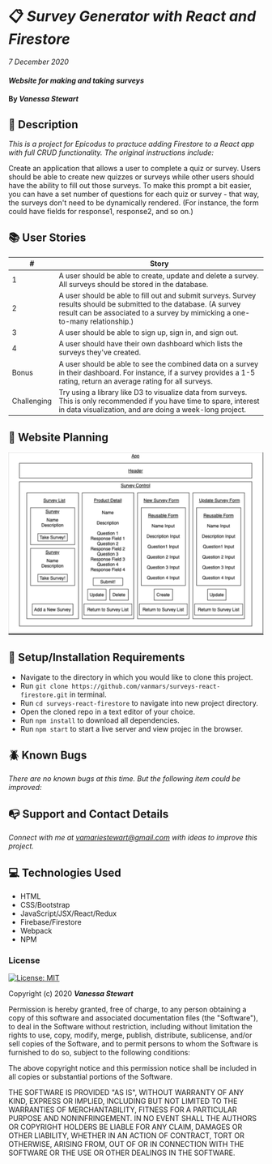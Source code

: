 # :clipboard: _Survey Generator with React and Firestore_

_7 December 2020_

#### _Website for making and taking surveys_

#### By _**Vanessa Stewart**_

## :mag_right: Description

_This is a project for Epicodus to practuce adding Firestore to a React app with full CRUD functionality. The original instructions include:_

Create an application that allows a user to complete a quiz or survey. Users should be able to create new quizzes or surveys while other users should have the ability to fill out those surveys. To make this prompt a bit easier, you can have a set number of questions for each quiz or survey - that way, the surveys don't need to be dynamically rendered. (For instance, the form could have fields for response1, response2, and so on.)

## :books: User Stories
| #    | Story |
| ---- | ----- |
| 1 | A user should be able to create, update and delete a survey. All surveys should be stored in the database. |
| 2 | A user should be able to fill out and submit surveys. Survey results should be submitted to the database. (A survey result can be associated to a survey by mimicking a one-to-many relationship.) |
| 3 | A user should be able to sign up, sign in, and sign out. |
| 4 | A user should have their own dashboard which lists the surveys they've created. |
| Bonus | A user should be able to see the combined data on a survey in their dashboard. For instance, if a survey provides a 1-5 rating, return an average rating for all surveys. |
| Challenging | Try using a library like D3 to visualize data from surveys. This is only recommended if you have time to spare, interest in data visualization, and are doing a week-long project. |


## :bookmark_tabs: Website Planning
<img src="./public/surveys-plan.png">

## :wrench: Setup/Installation Requirements
* Navigate to the directory in which you would like to clone this project.
* Run `git clone https://github.com/vanmars/surveys-react-firestore.git` in terminal.
* Run `cd surveys-react-firestore` to navigate into new project directory.
* Open the cloned repo in a text editor of your choice.
* Run `npm install` to download all dependencies.
* Run `npm start` to start a live server and view projec in the browser.

## :beetle: Known Bugs
_There are no known bugs at this time. But the following item could be improved:_

## :mailbox_with_no_mail: Support and Contact Details
_Connect with me at vamariestewart@gmail.com with ideas to improve this project._

## :computer: Technologies Used
* HTML
* CSS/Bootstrap
* JavaScript/JSX/React/Redux
* Firebase/Firestore
* Webpack
* NPM

### License

[![License: MIT](https://img.shields.io/badge/License-MIT-yellow.svg)](https://opensource.org/licenses/MIT)

Copyright (c) 2020 **_Vanessa Stewart_** 

Permission is hereby granted, free of charge, to any person obtaining a copy of this software and associated documentation files (the "Software"), to deal in the Software without restriction, including without limitation the rights to use, copy, modify, merge, publish, distribute, sublicense, and/or sell copies of the Software, and to permit persons to whom the Software is furnished to do so, subject to the following conditions:

The above copyright notice and this permission notice shall be included in all copies or substantial portions of the Software.

THE SOFTWARE IS PROVIDED "AS IS", WITHOUT WARRANTY OF ANY KIND, EXPRESS OR IMPLIED, INCLUDING BUT NOT LIMITED TO THE WARRANTIES OF MERCHANTABILITY, FITNESS FOR A PARTICULAR PURPOSE AND NONINFRINGEMENT. IN NO EVENT SHALL THE AUTHORS OR COPYRIGHT HOLDERS BE LIABLE FOR ANY CLAIM, DAMAGES OR OTHER LIABILITY, WHETHER IN AN ACTION OF CONTRACT, TORT OR OTHERWISE, ARISING FROM, OUT OF OR IN CONNECTION WITH THE SOFTWARE OR THE USE OR OTHER DEALINGS IN THE SOFTWARE.